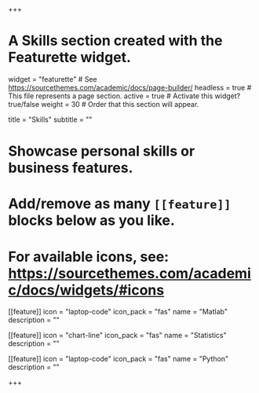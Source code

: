 +++
# A Skills section created with the Featurette widget.
widget = "featurette"  # See https://sourcethemes.com/academic/docs/page-builder/
headless = true  # This file represents a page section.
active = true  # Activate this widget? true/false
weight = 30  # Order that this section will appear.

title = "Skills"
subtitle = ""

# Showcase personal skills or business features.
# 
# Add/remove as many `[[feature]]` blocks below as you like.
# 
# For available icons, see: https://sourcethemes.com/academic/docs/widgets/#icons

[[feature]]
  icon = "laptop-code"
  icon_pack = "fas"
  name = "Matlab"
  description = ""
  
[[feature]]
  icon = "chart-line"
  icon_pack = "fas"
  name = "Statistics" 
  description = ""
  
  
  [[feature]]
  icon = "laptop-code"
  icon_pack = "fas"
  name = "Python"
  description = ""

+++
